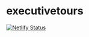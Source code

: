 # executivetours
[![Netlify Status](https://api.netlify.com/api/v1/badges/e354f27d-e96b-46d9-aad4-d1bf5d1cca66/deploy-status)](https://app.netlify.com/sites/executivetours/deploys)
